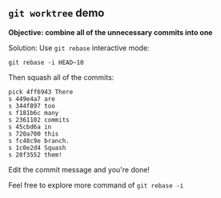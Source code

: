 ## `git worktree` demo

__Objective: combine all of the unnecessary commits into one__

Solution:
Use `git rebase` interactive mode:
```
git rebase -i HEAD~10
```

Then squash all of the commits:
```
pick 4ff6943 There
s 449e4a7 are
s 344f897 too
s f181b6c many
s 2361102 commits
s 45cbd6a in
s 720a700 this
s fc48c9e branch.
s 1c0e2d4 Squash
s 20f3552 them!
```
Edit the commit message and you're done!

Feel free to explore more command of `git rebase -i`

